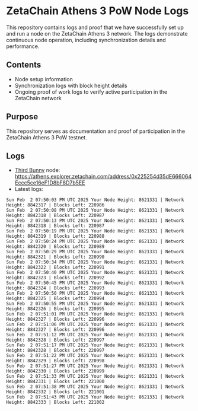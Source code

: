 # ZetaChain Athens 3 PoW Node Logs
This repository contains logs and proof that we have successfully set up and run a node on the ZetaChain Athens 3 network. The logs demonstrate continuous node operation, including synchronization details and performance.

## Contents
- Node setup information
- Synchronization logs with block height details
- Ongoing proof of work logs to verify active participation in the ZetaChain network

## Purpose
This repository serves as documentation and proof of participation in the ZetaChain Athens 3 PoW testnet.

## Logs

- [Third Bunny](https://thirdbunny.xyz/) node: https://athens.explorer.zetachain.com/address/0x225254d35dE666064Eccc5ce16eF1D8bF8D7b5EE
- Latest logs:
```
Sun Feb  2 07:50:03 PM UTC 2025 Your Node Height: 8621331 | Network Height: 8842317 | Blocks Left: 220986
Sun Feb  2 07:50:08 PM UTC 2025 Your Node Height: 8621331 | Network Height: 8842318 | Blocks Left: 220987
Sun Feb  2 07:50:13 PM UTC 2025 Your Node Height: 8621331 | Network Height: 8842318 | Blocks Left: 220987
Sun Feb  2 07:50:19 PM UTC 2025 Your Node Height: 8621331 | Network Height: 8842319 | Blocks Left: 220988
Sun Feb  2 07:50:24 PM UTC 2025 Your Node Height: 8621331 | Network Height: 8842320 | Blocks Left: 220989
Sun Feb  2 07:50:29 PM UTC 2025 Your Node Height: 8621331 | Network Height: 8842321 | Blocks Left: 220990
Sun Feb  2 07:50:34 PM UTC 2025 Your Node Height: 8621331 | Network Height: 8842322 | Blocks Left: 220991
Sun Feb  2 07:50:40 PM UTC 2025 Your Node Height: 8621331 | Network Height: 8842323 | Blocks Left: 220992
Sun Feb  2 07:50:45 PM UTC 2025 Your Node Height: 8621331 | Network Height: 8842324 | Blocks Left: 220993
Sun Feb  2 07:50:50 PM UTC 2025 Your Node Height: 8621331 | Network Height: 8842325 | Blocks Left: 220994
Sun Feb  2 07:50:55 PM UTC 2025 Your Node Height: 8621331 | Network Height: 8842326 | Blocks Left: 220995
Sun Feb  2 07:51:01 PM UTC 2025 Your Node Height: 8621331 | Network Height: 8842327 | Blocks Left: 220996
Sun Feb  2 07:51:06 PM UTC 2025 Your Node Height: 8621331 | Network Height: 8842327 | Blocks Left: 220996
Sun Feb  2 07:51:12 PM UTC 2025 Your Node Height: 8621331 | Network Height: 8842328 | Blocks Left: 220997
Sun Feb  2 07:51:17 PM UTC 2025 Your Node Height: 8621331 | Network Height: 8842328 | Blocks Left: 220997
Sun Feb  2 07:51:22 PM UTC 2025 Your Node Height: 8621331 | Network Height: 8842329 | Blocks Left: 220998
Sun Feb  2 07:51:27 PM UTC 2025 Your Node Height: 8621331 | Network Height: 8842330 | Blocks Left: 220999
Sun Feb  2 07:51:33 PM UTC 2025 Your Node Height: 8621331 | Network Height: 8842331 | Blocks Left: 221000
Sun Feb  2 07:51:38 PM UTC 2025 Your Node Height: 8621331 | Network Height: 8842332 | Blocks Left: 221001
Sun Feb  2 07:51:43 PM UTC 2025 Your Node Height: 8621331 | Network Height: 8842333 | Blocks Left: 221002
```
